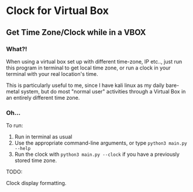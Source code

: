 # Clock for Virtual Box
## Get Time Zone/Clock while in a VBOX

### What?!

When using a virtual box set up with different time-zone, IP etc.., just run this program in terminal to get local time zone, or run a clock in your terminal with your real location's time.


This is particularly useful to me, since I have kali linux as my daily bare-metal system, but do most "normal user" activities through a Virtual Box in an entirely different time zone.

### Oh...

To run:

1) Run in terminal as usual
2) Use the appropriate command-line arguments, or type ```python3 main.py --help```
3) Run the clock with ```python3 main.py --clock``` if you have a previously stored time zone.

TODO:

Clock display formatting. 